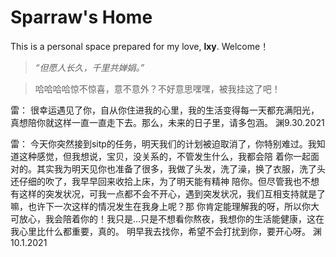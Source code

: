 # Sparraw's Home
This is a personal space prepared for my love, **lxy**. Welcome！       

> *“但愿人长久，千里共婵娟。”*

>哈哈哈哈惊不惊喜，意不意外？不好意思嘿嘿，被我挂这了吧！

雷：
很幸运遇见了你，自从你住进我的心里，我的生活变得每一天都充满阳光，真想陪你就这样一直一直走下去。那么，未来的日子里，请多包涵。
渊9.30.2021

雷：
今天你突然接到sitp的任务，明天我们的计划被迫取消了，你特别难过。我知道这种感觉，但我想说，宝贝，没关系的，不管发生什么，我都会陪
着你一起面对的。其实我为明天见你也准备了很多，我做了头发，洗了澡，换了衣服，洗了头还仔细的吹了，我早早回来收拾上床，为了明天能有精神
陪你。但尽管我也不想有这样的突发状况，可我一点都不会不开心，遇到突发状况，我们互相支持就是了嘛，也许下一次这样的情况发生在我身上呢？那
你肯定能理解我的呀，所以你大可放心，我会陪着你的！我只是…只是不想看你熬夜，我想你的生活能健康，这在我心里比什么都重要，真的。
明早我去找你，希望不会打扰到你，要开心呀。
渊10.1.2021
